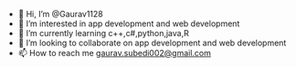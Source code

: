 - 👋 Hi, I’m @Gaurav1128
- 👀 I’m interested in app development and web development
- 🌱 I’m currently learning c++,c#,python,java,R
- 💞️ I’m looking to collaborate on app development and web development
- 📫 How to reach me gaurav.subedi002@gmail.com

<!---
Gaurav1128/Gaurav1128 is a ✨ special ✨ repository because its `README.md` (this file) appears on your GitHub profile.
You can click the Preview link to take a look at your changes.
--->
